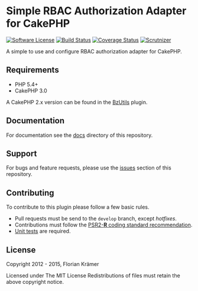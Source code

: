 Simple RBAC Authorization Adapter for CakePHP
============================================

[![Software License](https://img.shields.io/badge/license-MIT-brightgreen.svg?style=flat-square)](LICENSE.txt)
[![Build Status](https://img.shields.io/travis/burzum/cakephp-simple-rbac/master.svg?style=flat-square)](https://travis-ci.org/burzum/cakephp-simple-rbac)
[![Coverage Status](https://img.shields.io/coveralls/burzum/cakephp-simple-rbac/master.svg?style=flat-square)](https://coveralls.io/r/burzum/cakephp-simple-rbac)
[![Scrutnizer](https://img.shields.io/scrutinizer/g/burzum/cakephp-simple-rbac.svg?style=flat-square)](https://scrutinizer-ci.com/g/burzum/cakephp-simple-rbac/)

A simple to use and configure RBAC authorization adapter for CakePHP.

Requirements
------------

 * PHP 5.4+
 * CakePHP 3.0


A CakePHP 2.x version can be found in the [BzUtils](https://github.com/burzum/cakephp-bz-utils) plugin.

Documentation
-------------

For documentation see the [docs](docs) directory of this repository.

Support
-------

For bugs and feature requests, please use the [issues](https://github.com/burzum/cakephp-simple-rbac/issues) section of this repository.

Contributing
------------

To contribute to this plugin please follow a few basic rules.

* Pull requests must be send to the ```develop``` branch, except *hotfixes*.
* Contributions must follow the [PSR2-**R** coding standard recommendation](https://github.com/php-fig-rectified/fig-rectified-standards).
* [Unit tests](http://book.cakephp.org/2.0/en/development/testing.html) are required.

License
-------

Copyright 2012 - 2015, Florian Krämer

Licensed under The MIT License
Redistributions of files must retain the above copyright notice.
